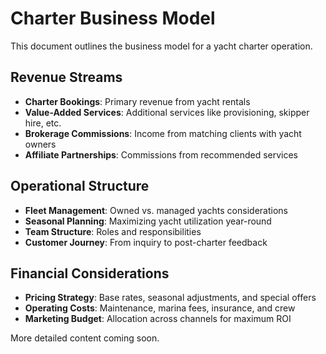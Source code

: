 # Charter Business Model

This document outlines the business model for a yacht charter operation.

## Revenue Streams

- **Charter Bookings**: Primary revenue from yacht rentals
- **Value-Added Services**: Additional services like provisioning, skipper hire, etc.
- **Brokerage Commissions**: Income from matching clients with yacht owners
- **Affiliate Partnerships**: Commissions from recommended services

## Operational Structure

- **Fleet Management**: Owned vs. managed yachts considerations
- **Seasonal Planning**: Maximizing yacht utilization year-round
- **Team Structure**: Roles and responsibilities
- **Customer Journey**: From inquiry to post-charter feedback

## Financial Considerations

- **Pricing Strategy**: Base rates, seasonal adjustments, and special offers
- **Operating Costs**: Maintenance, marina fees, insurance, and crew
- **Marketing Budget**: Allocation across channels for maximum ROI

More detailed content coming soon. 